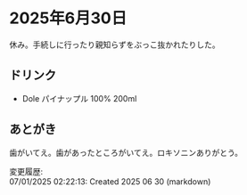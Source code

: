 # 2025年6月30日

休み。手続しに行ったり親知らずをぶっこ抜かれたりした。

## ドリンク

- Dole パイナップル 100% 200ml

## あとがき

歯がいてえ。歯があったところがいてえ。ロキソニンありがとう。

変更履歴:  
07/01/2025 02:22:13: Created 2025 06 30 (markdown)  
